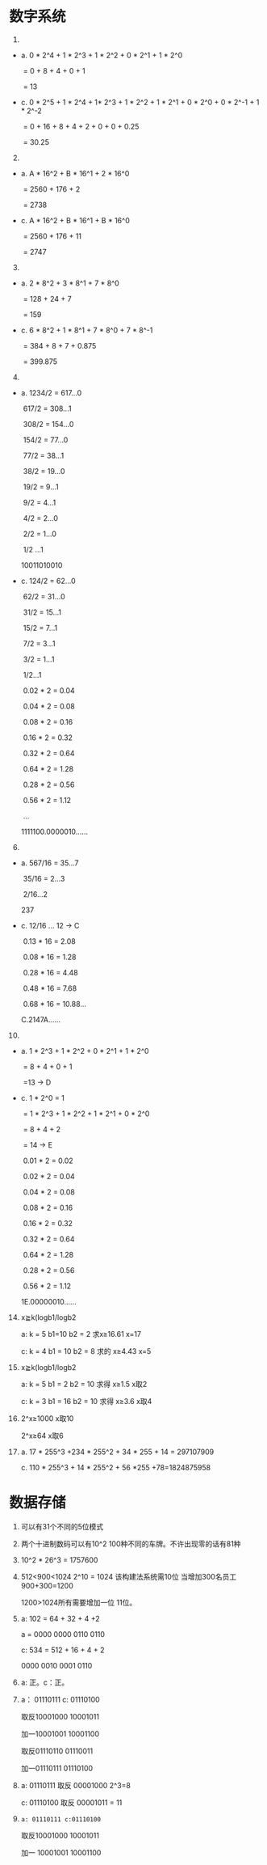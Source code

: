 # 数字系统

1.

+ a. 0 * 2^4 + 1 * 2^3 + 1 * 2^2 + 0 * 2^1 + 1 * 2^0 

  ​	= 0 + 8 + 4 + 0 + 1

  ​	= 13

+ c. 0 * 2^5 + 1 * 2^4 + 1* 2^3 + 1 * 2^2 + 1 * 2^1 + 0 * 2^0 + 0 * 2^-1 + 1 * 2^-2

  ​	= 0 + 16 + 8 + 4 + 2 + 0 + 0 + 0.25

  ​	= 30.25

2.

+ a. A * 16^2 + B * 16^1 + 2 * 16^0

  ​	= 2560 + 176 + 2

  ​	= 2738

+ c. A * 16^2 + B * 16^1 + B * 16^0

  ​	= 2560 + 176 + 11

  ​	= 2747

3.

+ a. 2 * 8^2 + 3 * 8^1 + 7 * 8^0

  ​	= 128 + 24 + 7

  ​	= 159

+ c. 6 * 8^2 + 1 * 8^1 + 7 * 8^0 + 7 * 8^-1

  ​	= 384 + 8 + 7 + 0.875

  ​	= 399.875

4.

+ a. 1234/2 = 617...0

  ​	617/2 = 308...1

  ​	308/2 = 154...0

  ​	154/2 = 77...0

  ​	77/2 = 38...1

  ​	38/2 = 19...0

  ​	19/2 = 9...1

  ​	9/2 = 4...1

  ​	4/2 = 2...0

  ​	2/2 = 1...0

  ​	1/2 ...1

  10011010010

+ c. 124/2 = 62...0

  ​	62/2 = 31...0

  ​	31/2 = 15...1

  ​	15/2 = 7...1

  ​	7/2 = 3...1

  ​	3/2 = 1...1

  ​	1/2...1

  ​	0.02 * 2 = 0.04

  ​	0.04 * 2 = 0.08

  ​	0.08 * 2 = 0.16

  ​	0.16 * 2 = 0.32

  ​	0.32 * 2 = 0.64

  ​	0.64 * 2 = 1.28

  ​	0.28 * 2 = 0.56

  ​	0.56 * 2 = 1.12

  ​	...

  1111100.0000010......

6.

+ a. 567/16 = 35...7

  ​	35/16 = 2...3

  ​	2/16...2

  237

+ c. 12/16 ... 12 -> C

  ​	0.13 * 16 = 2.08

  ​	0.08 * 16 = 1.28

  ​	0.28 * 16 = 4.48

  ​	0.48 * 16 = 7.68

  ​	0.68 * 16 = 10.88...

  C.2147A...... 

10.

+ a. 1 * 2^3 + 1 * 2^2 + 0 * 2^1 + 1 * 2^0

  ​	= 8 +  4 + 0 + 1

  ​	=13 -> D  

+ c. 1 * 2^0 = 1

  ​	= 1 * 2^3 + 1 * 2^2 + 1 * 2^1 + 0 * 2^0

  ​	= 8 + 4 + 2

  ​	= 14 -> E

  ​	0.01 * 2 = 0.02

  ​	0.02 * 2 = 0.04

  ​	0.04 * 2 = 0.08

  ​	0.08 * 2 = 0.16

  ​	0.16 * 2  = 0.32

  ​	0.32 * 2 = 0.64

  ​	0.64 * 2 = 1.28

  ​	0.28 * 2 = 0.56

  ​	0.56 * 2 = 1.12

  1E.00000010......

14. x≧k(logb1/logb2

    a: k = 5  b1=10 b2 = 2 求x≥16.61 x=17

    c: k = 4 b1 = 10 b2 = 8 求的 x≥4.43 x=5

15. x≧k(logb1/logb2

    a: k = 5 b1 = 2 b2 = 10 求得 x≥1.5 x取2

    c: k = 3 b1 = 16 b2 = 10 求得 x≥3.6 x取4

19. 2^x≥1000 x取10 

    2^x≥64     x取6

21. a. 17 * 255^3 +234 * 255^2 + 34 * 255 + 14 = 297107909

    c. 110 * 255^3 + 14 * 255^2 + 56 *255 +78=1824875958

# 数据存储

1. 可以有31个不同的5位模式

2. 两个十进制数码可以有10^2 100种不同的车牌。不许出现零的话有81种

3. 10^2 * 26^3 = 1757600

6. 512<900<1024 2^10 = 1024 该构建法系统需10位 当增加300名员工 900+300=1200 

   1200>1024所有需要增加一位 11位。

12. a: 102 = 64 + 32 + 4 +2

    a = 0000 0000 0110 0110

    c: 534 = 512 + 16 + 4 + 2 

    0000 0010 0001 0110

15. a: 正。c：正。

16. a：  01110111   c: 01110100

    取反10001000       10001011

    加一10001001        10001100

    取反01110110        01110011

    加一01110111         01110100

24. a: 01110111 取反 00001000 2^3=8

    c: 01110100 取反 00001011  = 11

26.     a: 01110111 c:01110100

     取反10001000   10001011

    加一 10001001   10001100